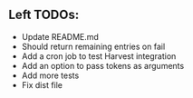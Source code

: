 ## Left TODOs:
* Update README.md
* Should return remaining entries on fail
* Add a cron job to test Harvest integration
* Add an option to pass tokens as arguments
* Add more tests
* Fix dist file
